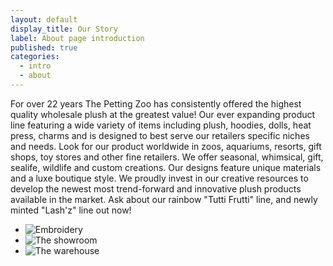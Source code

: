 ```yaml
---
layout: default
display_title: Our Story
label: About page introduction
published: true
categories: 
  - intro
  - about
---
```

For over 22 years The Petting Zoo has consistently offered the highest quality wholesale plush at the greatest value! Our ever expanding product line featuring a wide variety of items including plush, hoodies, dolls, heat press, charms and is designed to best serve our retailers specific niches and needs. Look for our product worldwide in zoos, aquariums, resorts, gift shops, toy stores and other fine retailers. We offer seasonal, whimsical, gift, sealife, wildlife and custom creations. Our designs feature unique materials and a luxe boutique style. We proudly invest in our creative resources to develop the newest most trend-forward and innovative plush products available in the market. Ask about our rainbow "Tutti Frutti" line, and newly minted "Lash'z" line out now!

<div class="padding-top">
  <ul class="list-undecorated padding-y-between-xnarrow">
    <li>
      <img src="/static/uploads/about-embroidery.jpg" alt="Embroidery">
    </li>
    <li>
      <img src="/static/uploads/about-showroom3.jpg" alt="The showroom">
    </li>
    <li>
      <img src="/static/uploads/about-warehouse2.jpg" alt="The warehouse">
    </li>
  </ul>
</div>
